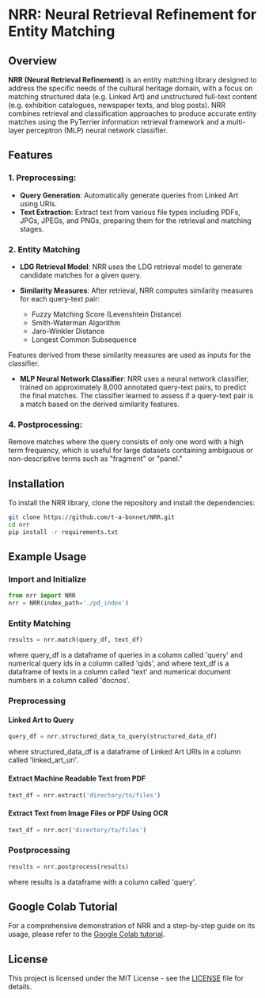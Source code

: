 # NRR: Neural Retrieval Refinement for Entity Matching

## Overview

**NRR (Neural Retrieval Refinement)** is an entity matching library designed to address the specific needs of the cultural heritage domain, with a focus on matching structured data (e.g. Linked Art) and unstructured full-text content (e.g. exhibition catalogues, newspaper texts, and blog posts). NRR combines retrieval and classification approaches to produce accurate entity matches using the PyTerrier information retrieval framework and a multi-layer perceptron (MLP) neural network classifier.

## Features

### 1. **Preprocessing**: 
   - **Query Generation**: Automatically generate queries from Linked Art using URIs.
   - **Text Extraction**: Extract text from various file types including PDFs, JPGs, JPEGs, and PNGs, preparing them for the retrieval and matching stages.

### 2. **Entity Matching**

   - **LDG Retrieval Model**: 
   NRR uses the LDG retrieval model to generate candidate matches for a given query.

   - **Similarity Measures**: 
   After retrieval, NRR computes similarity measures for each query-text pair:
       - Fuzzy Matching Score (Levenshtein Distance)
       - Smith-Waterman Algorithm
       - Jaro-Winkler Distance
       - Longest Common Subsequence
   
   Features derived from these similarity measures are used as inputs for the classifier.

   - **MLP Neural Network Classifier**: 
   NRR uses a neural network classifier, trained on approximately 8,000 annotated query-text pairs, to predict the final matches. The classifier learned to assess if a query-text pair is a match based on the derived similarity features.

### 4. **Postprocessing**: 
   Remove matches where the query consists of only one word with a high term frequency, which is useful for large datasets containing ambiguous or non-descriptive terms such as "fragment" or "panel."

## Installation

To install the NRR library, clone the repository and install the dependencies:

```bash
git clone https://github.com/t-a-bonnet/NRR.git
cd nrr
pip install -r requirements.txt
```

## Example Usage

### Import and Initialize

```python
from nrr import NRR
nrr = NRR(index_path='./pd_index')
```

### Entity Matching

```python
results = nrr.match(query_df, text_df)
```

where query_df is a dataframe of queries in a column called 'query' and numerical query ids in a column called 'qids', and where text_df is a dataframe of texts in a column called 'text' and numerical document numbers in a column called 'docnos'.

### Preprocessing

#### Linked Art to Query

```python
query_df = nrr.structured_data_to_query(structured_data_df)
```

where structured_data_df is a dataframe of Linked Art URIs in a column called 'linked_art_uri'.

#### Extract Machine Readable Text from PDF

```python
text_df = nrr.extract('directory/to/files')
```

#### Extract Text from Image Files or PDF Using OCR

```python
text_df = nrr.ocr('directory/to/files')
```

### Postprocessing

```python
results = nrr.postprocess(results)
```

where results is a dataframe with a column called 'query'.

## Google Colab Tutorial

For a comprehensive demonstration of NRR and a step-by-step guide on its usage, please refer to the [Google Colab tutorial](https://colab.research.google.com/drive/1pwWTMatqy-sxB5etYUMTkXN5uqCd5pyg#scrollTo=D8_nd5tyNEcq).

## License

This project is licensed under the MIT License - see the [LICENSE](LICENSE) file for details.
